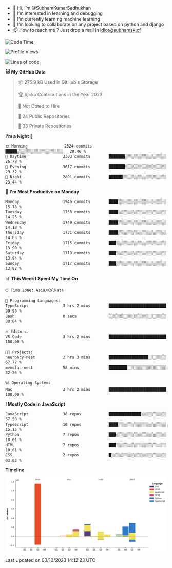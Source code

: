 - 👋 Hi, I’m @SubhamKumarSadhukhan
- 👀 I’m interested in learning and debugging
- 🌱 I’m currently learning machine learning
- 💞️ I’m looking to collaborate on any project based on python and django
- 📫 How to reach me ?
      Just drop a mail in idiot@subhamsk.cf

<!---
SubhamKumarSadhukhan/SubhamKumarSadhukhan is a ✨ special ✨ repository because its `README.md` (this file) appears on your GitHub profile.
You can click the Preview link to take a look at your changes.
--->


<!--START_SECTION:waka-->
![Code Time](http://img.shields.io/badge/Code%20Time-1%2C584%20hrs%2051%20mins-blue)

![Profile Views](http://img.shields.io/badge/Profile%20Views-20-blue)

![Lines of code](https://img.shields.io/badge/From%20Hello%20World%20I%27ve%20Written-2.3%20million%20lines%20of%20code-blue)

**🐱 My GitHub Data** 

> 📦 275.9 kB Used in GitHub's Storage 
 > 
> 🏆 6,555 Contributions in the Year 2023
 > 
> 🚫 Not Opted to Hire
 > 
> 📜 24 Public Repositories 
 > 
> 🔑 33 Private Repositories 
 > 
**I'm a Night 🦉** 

```text
🌞 Morning                2524 commits        █████░░░░░░░░░░░░░░░░░░░░   20.46 % 
🌆 Daytime                3303 commits        ███████░░░░░░░░░░░░░░░░░░   26.78 % 
🌃 Evening                3617 commits        ███████░░░░░░░░░░░░░░░░░░   29.32 % 
🌙 Night                  2891 commits        ██████░░░░░░░░░░░░░░░░░░░   23.44 % 
```
📅 **I'm Most Productive on Monday** 

```text
Monday                   1946 commits        ████░░░░░░░░░░░░░░░░░░░░░   15.78 % 
Tuesday                  1758 commits        ████░░░░░░░░░░░░░░░░░░░░░   14.25 % 
Wednesday                1749 commits        ████░░░░░░░░░░░░░░░░░░░░░   14.18 % 
Thursday                 1731 commits        ████░░░░░░░░░░░░░░░░░░░░░   14.03 % 
Friday                   1715 commits        ███░░░░░░░░░░░░░░░░░░░░░░   13.90 % 
Saturday                 1719 commits        ███░░░░░░░░░░░░░░░░░░░░░░   13.94 % 
Sunday                   1717 commits        ███░░░░░░░░░░░░░░░░░░░░░░   13.92 % 
```


📊 **This Week I Spent My Time On** 

```text
🕑︎ Time Zone: Asia/Kolkata

💬 Programming Languages: 
TypeScript               3 hrs 2 mins        █████████████████████████   99.96 % 
Bash                     0 secs              ░░░░░░░░░░░░░░░░░░░░░░░░░   00.04 % 

🔥 Editors: 
VS Code                  3 hrs 2 mins        █████████████████████████   100.00 % 

🐱‍💻 Projects: 
neuroncy-nest            2 hrs 3 mins        █████████████████░░░░░░░░   67.77 % 
memofac-nest             58 mins             ████████░░░░░░░░░░░░░░░░░   32.23 % 

💻 Operating System: 
Mac                      3 hrs 2 mins        █████████████████████████   100.00 % 
```

**I Mostly Code in JavaScript** 

```text
JavaScript               38 repos            ██████████████░░░░░░░░░░░   57.58 % 
TypeScript               10 repos            ████░░░░░░░░░░░░░░░░░░░░░   15.15 % 
Python                   7 repos             ███░░░░░░░░░░░░░░░░░░░░░░   10.61 % 
HTML                     7 repos             ███░░░░░░░░░░░░░░░░░░░░░░   10.61 % 
CSS                      2 repos             █░░░░░░░░░░░░░░░░░░░░░░░░   03.03 % 
```



**Timeline**

![Lines of Code chart](https://raw.githubusercontent.com/SubhamKumarSadhukhan/SubhamKumarSadhukhan/main/assets/bar_graph.png)


 Last Updated on 03/10/2023 14:12:23 UTC
<!--END_SECTION:waka-->
